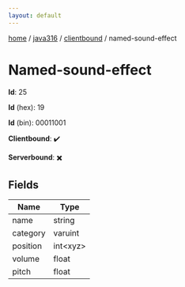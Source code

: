 ```yaml
---
layout: default
---
```


[home](/)  /  [java316](/protocol/java316)  /  [clientbound](/protocol/java316/clientbound)  /  named-sound-effect

# Named-sound-effect

**Id**: 25

**Id** (hex): 19

**Id** (bin): 00011001

**Clientbound**: ✔️

**Serverbound**: ✖️

## Fields

Name | Type
---|---
name | string
category | varuint
position | int&lt;xyz&gt;
volume | float
pitch | float

